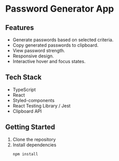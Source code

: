 # Password Generator App

## Features
- Generate passwords based on selected criteria.
- Copy generated passwords to clipboard.
- View password strength.
- Responsive design.
- Interactive hover and focus states.

## Tech Stack
- TypeScript
- React
- Styled-components
- React Testing Library / Jest
- Clipboard API

## Getting Started
1. Clone the repository
2. Install dependencies
   ```sh
   npm install
